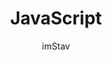 ---
title: JavaScript
navigation: false
author: imStav
description: Lorem ipsum dolor sit amet, consectetur adipiscing elit, sed do eiusmod tempor incididunt ut labore et dolore magna aliqua
tags:
  - basics
  - html
---